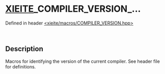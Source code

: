 # [XIEITE](../macros.md)\_COMPILER\_VERSION\_...
Defined in header [<xieite/macros/COMPILER_VERSION.hpp>](../../include/xieite/macros/COMPILER_VERSION.hpp)

&nbsp;

## Description
Macros for identifying the version of the current compiler. See header file for definitions.
